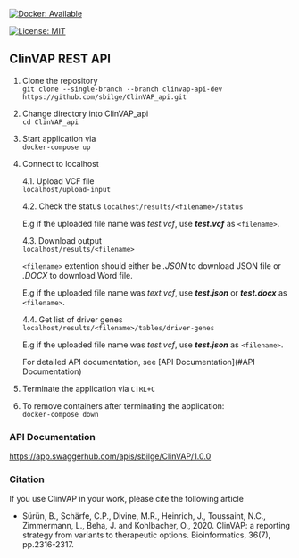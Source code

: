 
[![Docker: Available](https://img.shields.io/badge/hosted-docker--hub-blue.svg)](https://cloud.docker.com/u/personalizedoncology/repository/list)

[![License: MIT](https://img.shields.io/badge/License-MIT-yellow.svg)](https://opensource.org/licenses/MIT)  

## ClinVAP REST API

1. Clone the repository  
`git clone --single-branch --branch clinvap-api-dev https://github.com/sbilge/ClinVAP_api.git`

2. Change directory into ClinVAP_api  
`cd ClinVAP_api`

3. Start application via  
`docker-compose up`

4. Connect to localhost

	4.1. Upload VCF file  
`localhost/upload-input`

    4.2. Check the status
`localhost/results/<filename>/status`

    E.g if the uploaded file name was *test.vcf*, use ***test.vcf*** as `<filename>`.

	4.3. Download output  
`localhost/results/<filename>`

	`<filename>` extention should either be *.JSON* to download JSON file or *.DOCX*  to download Word file.

	E.g if the uploaded file name was *text.vcf*, use ***test.json*** or ***test.docx*** as `<filename>`.

	4.4. Get list of driver genes   
`localhost/results/<filename>/tables/driver-genes`
	
	E.g if the uploaded file name was *test.vcf*, use ***test.json*** as `<filename>`.

	For detailed API documentation, see [API Documentation](#API Documentation)

5. Terminate the application via `CTRL+C`

6. To remove containers after terminating the application:  
`docker-compose down`

### API Documentation <a name="API Documentation"></a>
<https://app.swaggerhub.com/apis/sbilge/ClinVAP/1.0.0>


### Citation

If you use ClinVAP in your work, please cite the following article

* Sürün, B., Schärfe, C.P., Divine, M.R., Heinrich, J., Toussaint, N.C., Zimmermann, L., Beha, J. and Kohlbacher, O., 2020. ClinVAP: a reporting strategy from variants to therapeutic options. Bioinformatics, 36(7), pp.2316-2317.



